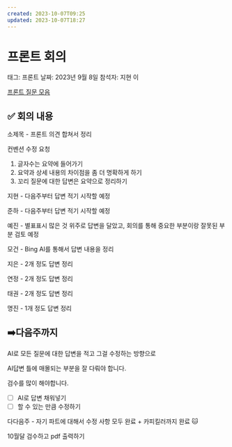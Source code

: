 ```yaml
---
created: 2023-10-07T09:25
updated: 2023-10-07T18:27
---
```

# 프론트 회의

태그: 프론트
날짜: 2023년 9월 8일
참석자: 지현 이

[프론트 질문 모음](%E1%84%91%E1%85%B3%E1%84%85%E1%85%A9%E1%86%AB%E1%84%90%E1%85%B3%20%E1%84%8C%E1%85%B5%E1%86%AF%E1%84%86%E1%85%AE%E1%86%AB%20%E1%84%86%E1%85%A9%E1%84%8B%E1%85%B3%E1%86%B7%20b24de3daa8f14963947157e292a78753.md) 

## ✅ 회의 내용

소제목 - 프론트 의견 합쳐서 정리

컨벤션 수정 요청

1. 글자수는 요약에 들어가기
2. 요약과 상세 내용의 차이점을 좀 더 명확하게 하기
3. 꼬리 질문에 대한 답변은 요약으로 정리하기

지현 - 다음주부터 답변 적기 시작할 예정

준하 - 다음주부터 답변 적기 시작할 예정

예진 - 별표표시 많은 것 위주로 답변을 달았고, 회의를 통해 중요한 부분이랑 잘못된 부분 검토 예정

모건 - Bing AI를 통해서 답변 내용을 정리

지은 - 2개 정도 답변 정리

연정 - 2개 정도 답변 정리

태권 - 2개 정도 답변 정리

명진 - 1개 정도 답변 정리

## ➡️다음주까지

AI로 모든 질문에 대한 답변을 적고 그걸 수정하는 방향으로

AI답변 틀에 매몰되는 부분을 잘 다뤄야 합니다.

검수를 많이 해야합니다.

- [ ]  AI로 답변 채워넣기
- [ ]  할 수 있는 만큼 수정하기

다다음주 - 자기 파트에 대해서 수정 사항 모두 완료 + 카피킬러까지 완료 🐱

10월달 검수하고 pdf 출력하기